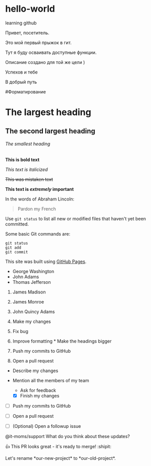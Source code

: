 # hello-world
learning github

Привет, посетитель.

 Это мой первый прыжок в гит.

  Тут я буду осваивать доступные функции.

Описание создано для той же цели )

Успехов и тебе

В добрый путь


#Форматирование

# The largest heading

## The second largest heading

###### The smallest heading


**This is bold text**

*This text is italicized*

~~This was mistaken text~~

**This text is _extremely_ important**


In the words of Abraham Lincoln:

> Pardon my French


Use `git status` to list all new or modified files that haven't yet been committed.


Some basic Git commands are:
```
git status
git add
git commit
```


This site was built using [GitHub Pages](https://pages.github.com/).


- George Washington
- John Adams
- Thomas Jefferson


1. James Madison
2. James Monroe
3. John Quincy Adams


1. Make my changes
  1. Fix bug
  2. Improve formatting
    * Make the headings bigger
2. Push my commits to GitHub
3. Open a pull request
  * Describe my changes
  * Mention all the members of my team
    * Ask for feedback
    
    
    - [x] Finish my changes
- [ ] Push my commits to GitHub
- [ ] Open a pull request


- [ ] \(Optional) Open a followup issue


@it-moms/support What do you think about these updates?

:+1: This PR looks great - it's ready to merge! :shipit:

Let's rename \*our-new-project\* to \*our-old-project\*.
